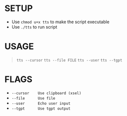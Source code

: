 # SETUP
* Use `chmod u+x tts` to make the script executable
* Use `./tts` to run script

# USAGE
>  `tts --cursor`
>  `tts --file FILE`
>  `tts --user`
>  `tts --tgpt`
# FLAGS
-  `--cursor	Use clipboard (xsel)`
-  `--file      Use file`
-  `--user      Echo user input`
-  `--tgpt      Use tgpt output`
